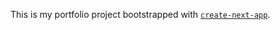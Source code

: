 This is my portfolio project bootstrapped with [`create-next-app`](https://nextjs.org/docs/app/api-reference/cli/create-next-app).
